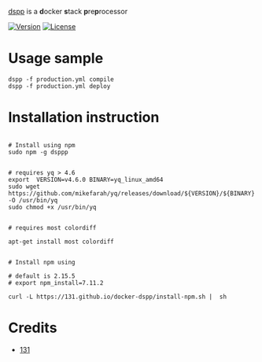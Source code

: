 [dspp](https://github.com/131/dspp) is a **d**ocker **s**tack **p**re**p**rocessor

[![Version](https://img.shields.io/npm/v/docker-dspp.svg)](https://www.npmjs.com/package/dspp)
[![License](https://img.shields.io/badge/license-MIT-blue.svg)](http://opensource.org/licenses/MIT)


# Usage sample
```
dspp -f production.yml compile
dspp -f production.yml deploy

```
# Installation instruction
```

# Install using npm
sudo npm -g dsppp


# requires yq > 4.6
export  VERSION=v4.6.0 BINARY=yq_linux_amd64
sudo wget https://github.com/mikefarah/yq/releases/download/${VERSION}/${BINARY} -O /usr/bin/yq
sudo chmod +x /usr/bin/yq


# requires most colordiff

apt-get install most colordiff


# Install npm using 

# default is 2.15.5
# export npm_install=7.11.2

curl -L https://131.github.io/docker-dspp/install-npm.sh |  sh

```

# Credits
* [131](https://github.com/131)


